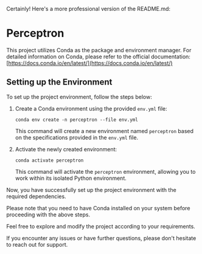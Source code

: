 Certainly! Here's a more professional version of the README.md:

# Perceptron

This project utilizes Conda as the package and environment manager. For detailed information on Conda, please refer to the official documentation: [https://docs.conda.io/en/latest/](https://docs.conda.io/en/latest/)

## Setting up the Environment

To set up the project environment, follow the steps below:

1. Create a Conda environment using the provided `env.yml` file:

   ```shell
   conda env create -n perceptron --file env.yml
   ```

   This command will create a new environment named `perceptron` based on the specifications provided in the `env.yml` file.

2. Activate the newly created environment:

   ```shell
   conda activate perceptron
   ```

   This command will activate the `perceptron` environment, allowing you to work within its isolated Python environment.

Now, you have successfully set up the project environment with the required dependencies.

Please note that you need to have Conda installed on your system before proceeding with the above steps.

Feel free to explore and modify the project according to your requirements.

If you encounter any issues or have further questions, please don't hesitate to reach out for support.
